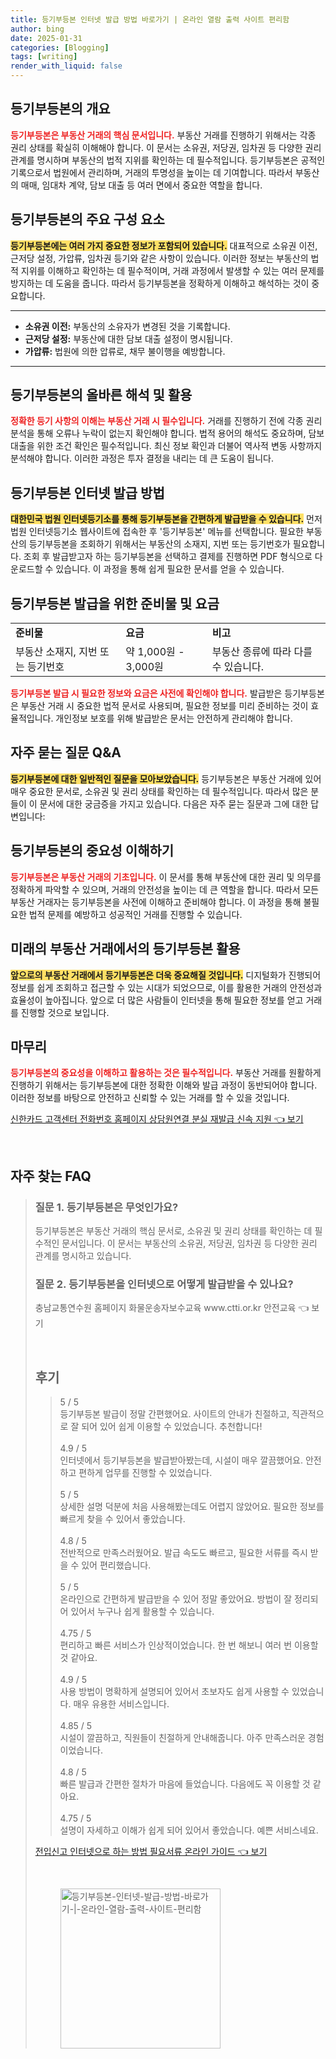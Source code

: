 ```yaml
---
title: 등기부등본 인터넷 발급 방법 바로가기 | 온라인 열람 출력 사이트 편리함
author: bing
date: 2025-01-31
categories: [Blogging]
tags: [writing]
render_with_liquid: false
---
```



<h2 id='등기부등본이란'>등기부등본의 개요</h2>

<p><b><span style="color: #ee2323;">등기부등본은 부동산 거래의 핵심 문서입니다.</span></b> 부동산 거래를 진행하기 위해서는 각종 권리 상태를 확실히 이해해야 합니다. 이 문서는 소유권, 저당권, 임차권 등 다양한 권리 관계를 명시하며 부동산의 법적 지위를 확인하는 데 필수적입니다. 등기부등본은 공적인 기록으로서 법원에서 관리하며, 거래의 투명성을 높이는 데 기여합니다. 따라서 부동산의 매매, 임대차 계약, 담보 대출 등 여러 면에서 중요한 역할을 합니다.</p>

<h2 id='등기부등본 구성 요소'>등기부등본의 주요 구성 요소</h2>

<p><b><span style="background-color: #ffe066;">등기부등본에는 여러 가지 중요한 정보가 포함되어 있습니다.</span></b> 대표적으로 소유권 이전, 근저당 설정, 가압류, 임차권 등기와 같은 사항이 있습니다. 이러한 정보는 부동산의 법적 지위를 이해하고 확인하는 데 필수적이며, 거래 과정에서 발생할 수 있는 여러 문제를 방지하는 데 도움을 줍니다. 따라서 등기부등본을 정확하게 이해하고 해석하는 것이 중요합니다.</p>

<hr />

<ul>
    <li><b>소유권 이전:</b> 부동산의 소유자가 변경된 것을 기록합니다.</li>
    <li><b>근저당 설정:</b> 부동산에 대한 담보 대출 설정이 명시됩니다.</li>
    <li><b>가압류:</b> 법원에 의한 압류로, 채무 불이행을 예방합니다.</li>
</ul>

<hr />

<h2 id='등기부등본 해석 및 활용'>등기부등본의 올바른 해석 및 활용</h2>

<p><b><span style="color: #ee2323;">정확한 등기 사항의 이해는 부동산 거래 시 필수입니다.</span></b> 거래를 진행하기 전에 각종 권리 분석을 통해 오류나 누락이 없는지 확인해야 합니다. 법적 용어의 해석도 중요하며, 담보 대출을 위한 조건 확인은 필수적입니다. 최신 정보 확인과 더불어 역사적 변동 사항까지 분석해야 합니다. 이러한 과정은 투자 결정을 내리는 데 큰 도움이 됩니다.</p>

<h2 id='인터넷 발급 방법'>등기부등본 인터넷 발급 방법</h2>

<p><b><span style="background-color: #ffe066;">대한민국 법원 인터넷등기소를 통해 등기부등본을 간편하게 발급받을 수 있습니다.</span></b> 먼저 법원 인터넷등기소 웹사이트에 접속한 후 '등기부등본' 메뉴를 선택합니다. 필요한 부동산의 등기부등본을 조회하기 위해서는 부동산의 소재지, 지번 또는 등기번호가 필요합니다. 조회 후 발급받고자 하는 등기부등본을 선택하고 결제를 진행하면 PDF 형식으로 다운로드할 수 있습니다. 이 과정을 통해 쉽게 필요한 문서를 얻을 수 있습니다.</p>

<h2 id='준비물 및 요금'>등기부등본 발급을 위한 준비물 및 요금</h2>

<table>
    <tr>
        <td><b>준비물</b></td>
        <td><b>요금</b></td>
        <td><b>비고</b></td>
    </tr>
    <tr>
        <td>부동산 소재지, 지번 또는 등기번호</td>
        <td>약 1,000원 - 3,000원</td>
        <td>부동산 종류에 따라 다를 수 있습니다.</td>
    </tr>
</table>

<p><b><span style="color: #ee2323;">등기부등본 발급 시 필요한 정보와 요금은 사전에 확인해야 합니다.</span></b> 발급받은 등기부등본은 부동산 거래 시 중요한 법적 문서로 사용되며, 필요한 정보를 미리 준비하는 것이 효율적입니다. 개인정보 보호를 위해 발급받은 문서는 안전하게 관리해야 합니다.</p>

<h2 id='자주 묻는 질문'>자주 묻는 질문 Q&A</h2>

<p><b><span style="background-color: #ffe066;">등기부등본에 대한 일반적인 질문을 모아보았습니다.</span></b> 등기부등본은 부동산 거래에 있어 매우 중요한 문서로, 소유권 및 권리 상태를 확인하는 데 필수적입니다. 따라서 많은 분들이 이 문서에 대한 궁금증을 가지고 있습니다. 다음은 자주 묻는 질문과 그에 대한 답변입니다:</p>

<h2 id='등기부등본의 이해'>등기부등본의 중요성 이해하기</h2>

<p><b><span style="color: #ee2323;">등기부등본은 부동산 거래의 기초입니다.</span></b> 이 문서를 통해 부동산에 대한 권리 및 의무를 정확하게 파악할 수 있으며, 거래의 안전성을 높이는 데 큰 역할을 합니다. 따라서 모든 부동산 거래자는 등기부등본을 사전에 이해하고 준비해야 합니다. 이 과정을 통해 불필요한 법적 문제를 예방하고 성공적인 거래를 진행할 수 있습니다.</p>

<h2 id='미래의 부동산 거래'>미래의 부동산 거래에서의 등기부등본 활용</h2>

<p><b><span style="background-color: #ffe066;">앞으로의 부동산 거래에서 등기부등본은 더욱 중요해질 것입니다.</span></b> 디지털화가 진행되어 정보를 쉽게 조회하고 접근할 수 있는 시대가 되었으므로, 이를 활용한 거래의 안전성과 효율성이 높아집니다. 앞으로 더 많은 사람들이 인터넷을 통해 필요한 정보를 얻고 거래를 진행할 것으로 보입니다.</p>

<h2 id='마무리'>마무리</h2>

<p><b><span style="color: #ee2323;">등기부등본의 중요성을 이해하고 활용하는 것은 필수적입니다.</span></b> 부동산 거래를 원활하게 진행하기 위해서는 등기부등본에 대한 정확한 이해와 발급 과정이 동반되어야 합니다. 이러한 정보를 바탕으로 안전하고 신뢰할 수 있는 거래를 할 수 있을 것입니다.</p>


<p><a class="click-button" title="신한카드 고객센터 전화번호 홈페이지 상담원연결 분실 재발급 신속 지원" href="https://somered.github.io/posts/%EC%8B%A0%ED%95%9C%EC%B9%B4%EB%93%9C-%EA%B3%A0%EA%B0%9D%EC%84%BC%ED%84%B0-%EC%A0%84%ED%99%94%EB%B2%88%ED%98%B8-%ED%99%88%ED%8E%98%EC%9D%B4%EC%A7%80-%EC%83%81%EB%8B%B4%EC%9B%90%EC%97%B0%EA%B2%B0-%EB%B6%84%EC%8B%A4-%EC%9E%AC%EB%B0%9C%EA%B8%89-%EC%8B%A0%EC%86%8D-%EC%A7%80%EC%9B%90/" rel="dofollow">신한카드 고객센터 전화번호 홈페이지 상담원연결 분실 재발급 신속 지원 👈 보기</a></p><br>
<h2 id='자주_찾는_FAQ'>자주 찾는 FAQ</h2>
<div itemscope="" itemtype="https://schema.org/FAQPage"> 
<blockquote> 
<div itemscope="" itemprop="mainEntity" itemtype="https://schema.org/Question"> 
<h3 itemprop="name">질문 1. 등기부등본은 무엇인가요?</h3> 
<div itemscope="" itemprop="acceptedAnswer" itemtype="https://schema.org/Answer"> 
<span itemprop="text"> 
<p>등기부등본은 부동산 거래의 핵심 문서로, 소유권 및 권리 상태를 확인하는 데 필수적인 문서입니다. 이 문서는 부동산의 소유권, 저당권, 임차권 등 다양한 권리 관계를 명시하고 있습니다.</p> 
</span> 
</div> 

</div> 

<div itemscope="" itemprop="mainEntity" itemtype="https://schema.org/Question"> 

<h3 itemprop="name">질문 2. 등기부등본을 인터넷으로 어떻게 발급받을 수 있나요?</h3> 

<p><div itemscope="" itemprop="accepted</p>
<p><a class="click-button" title="충남교통연수원 홈페이지 화물운송자보수교육 www.ctti.or.kr 안전교육" href="https://somered.github.io/posts/%EC%B6%A9%EB%82%A8%EA%B5%90%ED%86%B5%EC%97%B0%EC%88%98%EC%9B%90-%ED%99%88%ED%8E%98%EC%9D%B4%EC%A7%80-%ED%99%94%EB%AC%BC%EC%9A%B4%EC%86%A1%EC%9E%90%EB%B3%B4%EC%88%98%EA%B5%90%EC%9C%A1-www.ctti.or.kr-%EC%95%88%EC%A0%84%EA%B5%90%EC%9C%A1/" rel="dofollow">충남교통연수원 홈페이지 화물운송자보수교육 www.ctti.or.kr 안전교육 👈 보기</a></p><br>
<h2 id='후기'>후기</h2>
<div itemscope itemtype="https://schema.org/Product">
  <blockquote>
  <div itemprop="review" itemscope itemtype="https://schema.org/Review">
      <div itemprop="reviewRating" itemscope itemtype="https://schema.org/Rating"> <span itemprop="ratingValue">5</span> / <span itemprop="bestRating">5</span> </div>
      <span itemprop="reviewBody">등기부등본 발급이 정말 간편했어요. 사이트의 안내가 친절하고, 직관적으로 잘 되어 있어 쉽게 이용할 수 있었습니다. 추천합니다!</span>
  </div>
  <br>
  <div itemprop="review" itemscope itemtype="https://schema.org/Review">
      <div itemprop="reviewRating" itemscope itemtype="https://schema.org/Rating"> <span itemprop="ratingValue">4.9</span> / <span itemprop="bestRating">5</span> </div>
      <span itemprop="reviewBody">인터넷에서 등기부등본을 발급받아봤는데, 시설이 매우 깔끔했어요. 안전하고 편하게 업무를 진행할 수 있었습니다.</span>
  </div>
  <br>
  <div itemprop="review" itemscope itemtype="https://schema.org/Review">
      <div itemprop="reviewRating" itemscope itemtype="https://schema.org/Rating"> <span itemprop="ratingValue">5</span> / <span itemprop="bestRating">5</span> </div>
      <span itemprop="reviewBody">상세한 설명 덕분에 처음 사용해봤는데도 어렵지 않았어요. 필요한 정보를 빠르게 찾을 수 있어서 좋았습니다.</span>
  </div>
  <br>
  <div itemprop="review" itemscope itemtype="https://schema.org/Review">
      <div itemprop="reviewRating" itemscope itemtype="https://schema.org/Rating"> <span itemprop="ratingValue">4.8</span> / <span itemprop="bestRating">5</span> </div>
      <span itemprop="reviewBody">전반적으로 만족스러웠어요. 발급 속도도 빠르고, 필요한 서류를 즉시 받을 수 있어 편리했습니다.</span>
  </div>
  <br>
  <div itemprop="review" itemscope itemtype="https://schema.org/Review">
      <div itemprop="reviewRating" itemscope itemtype="https://schema.org/Rating"> <span itemprop="ratingValue">5</span> / <span itemprop="bestRating">5</span> </div>
      <span itemprop="reviewBody">온라인으로 간편하게 발급받을 수 있어 정말 좋았어요. 방법이 잘 정리되어 있어서 누구나 쉽게 활용할 수 있습니다.</span>
  </div>
  <br>
  <div itemprop="review" itemscope itemtype="https://schema.org/Review">
      <div itemprop="reviewRating" itemscope itemtype="https://schema.org/Rating"> <span itemprop="ratingValue">4.75</span> / <span itemprop="bestRating">5</span> </div>
      <span itemprop="reviewBody">편리하고 빠른 서비스가 인상적이었습니다. 한 번 해보니 여러 번 이용할 것 같아요.</span>
  </div>
  <br>
  <div itemprop="review" itemscope itemtype="https://schema.org/Review">
      <div itemprop="reviewRating" itemscope itemtype="https://schema.org/Rating"> <span itemprop="ratingValue">4.9</span> / <span itemprop="bestRating">5</span> </div>
      <span itemprop="reviewBody">사용 방법이 명확하게 설명되어 있어서 초보자도 쉽게 사용할 수 있었습니다. 매우 유용한 서비스입니다.</span>
  </div>
  <br>
  <div itemprop="review" itemscope itemtype="https://schema.org/Review">
      <div itemprop="reviewRating" itemscope itemtype="https://schema.org/Rating"> <span itemprop="ratingValue">4.85</span> / <span itemprop="bestRating">5</span> </div>
      <span itemprop="reviewBody">시설이 깔끔하고, 직원들이 친절하게 안내해줍니다. 아주 만족스러운 경험이었습니다.</span>
  </div>
  <br>
  <div itemprop="review" itemscope itemtype="https://schema.org/Review">
      <div itemprop="reviewRating" itemscope itemtype="https://schema.org/Rating"> <span itemprop="ratingValue">4.8</span> / <span itemprop="bestRating">5</span> </div>
      <span itemprop="reviewBody">빠른 발급과 간편한 절차가 마음에 들었습니다. 다음에도 꼭 이용할 것 같아요.</span>
  </div>
  <br>
  <div itemprop="review" itemscope itemtype="https://schema.org/Review">
      <div itemprop="reviewRating" itemscope itemtype="https://schema.org/Rating"> <span itemprop="ratingValue">4.75</span> / <span itemprop="bestRating">5</span> </div>
      <span itemprop="reviewBody">설명이 자세하고 이해가 쉽게 되어 있어서 좋았습니다. 예쁜 서비스네요.</span>
  </div>
  </blockquote>
</div>
<p><a class="click-button" title="전입신고 인터넷으로 하는 방법 필요서류 온라인 가이드" href="https://somered.github.io/posts/%EC%A0%84%EC%9E%85%EC%8B%A0%EA%B3%A0-%EC%9D%B8%ED%84%B0%EB%84%B7%EC%9C%BC%EB%A1%9C-%ED%95%98%EB%8A%94-%EB%B0%A9%EB%B2%95-%ED%95%84%EC%9A%94%EC%84%9C%EB%A5%98-%EC%98%A8%EB%9D%BC%EC%9D%B8-%EA%B0%80%EC%9D%B4%EB%93%9C/" rel="dofollow">전입신고 인터넷으로 하는 방법 필요서류 온라인 가이드 👈 보기</a></p><br>
<figure class="image"><img src="https://somered.github.io/assets/img/thumbnail/등기부등본-인터넷-발급-방법-바로가기-|-온라인-열람-출력-사이트-편리함.webp" alt="등기부등본-인터넷-발급-방법-바로가기-|-온라인-열람-출력-사이트-편리함" width="256" height="256"></figure>